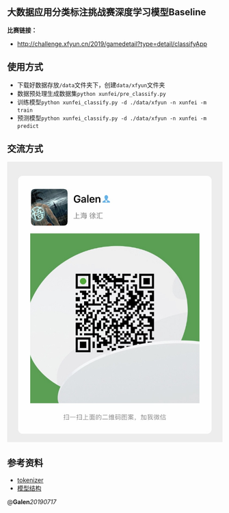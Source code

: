 ## 大数据应用分类标注挑战赛深度学习模型Baseline

**比赛链接：**
- http://challenge.xfyun.cn/2019/gamedetail?type=detail/classifyApp

## 使用方式
- 下载好数据存放`/data`文件夹下，创建`data/xfyun`文件夹
- 数据预处理生成数据集`python xunfei/pre_classify.py`
- 训练模型`python xunfei_classify.py -d ./data/xfyun -n xunfei -m train`
- 预测模型`python xunfei_classify.py -d ./data/xfyun -n xunfei -m predict`

## 交流方式
![微信：wangmouren7400](img/wechatid.jpg)

## 参考资料
- [tokenizer](https://www.cnblogs.com/bymo/p/9675654.html)
- [模型结构](https://blog.csdn.net/asialee_bird/article/details/88813385)

@**Galen**_20190717_